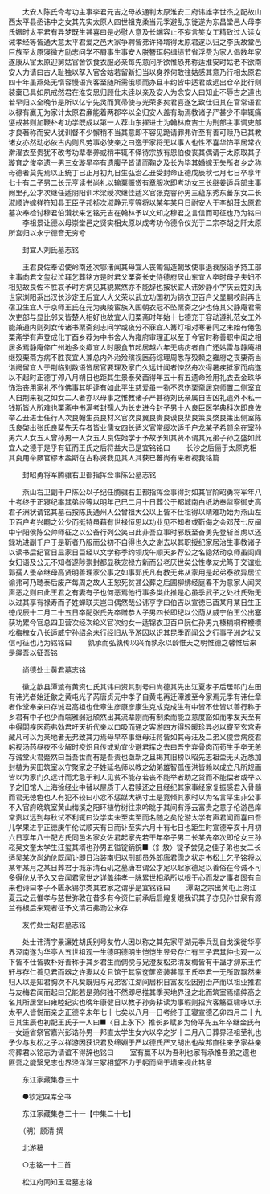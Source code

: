 <!-- { "loadSidebar": true } -->
　　太安人陈氏今考功主事李君元吉之母故通判太原淮安二府讳雄字世杰之配故山西太平县丞讳中之女其先实太原人四世祖克柔当元季避乱东徙遂为东昌堂邑人母李氏娠时太平君有异梦既生甚喜曰是必慰人意及长端容止不妄言笑女工精致过人读女诫孝经等皆通大意太平君爱之邑大家争聘皆弗许择壻得太原君遂以归之李氏故堂邑巨族至太原寖微方励志问学不屑事生事安人脱簪珥躬缉绩节省浮费为家人倡数年家遂康从宦太原迎舅姑官舍饮食衣服必亲每先意问所欲惟恐弗称适淮安时姑老不欲南安人力请曰古人耻独以孥入官舍姑若留新妇当以身养何敢往姑感其意乃行相太原君四十年虽燕处无惰容慢语宾客至随所需俄顷而办且丰约皆中适君或远出仓卒比行则装槖已具如夙戒然君在淮安思归顾仕未逹以亲及安人为念安人曰知止不辱古之道也若早归以全晩节是所以亿宁先灵而箕帚使与光荣多矣君喜遂乞致仕归其在官常语君以禄有赢无为家计太原君亷能着两郡卒以全归安人盖有助焉教诸子严甚少不率辄痛惩戒甚则加鞭朴考功学既成以第一人荐山东擢进士为翰林庶吉士为刑部主事调吏部才良著称而安人犹训督不少懈稍不当其意即不容见跪请罪弗许至有善可赎乃已其教诸女亦然动必依古内则凡劳事必使亲之曰逸于家将无以事人也性不喜华饰平居常衣澣濯衣至贵犹不改考功辈奉养或稍丰辄不怿待宗族有恩伯俊丧其偶请于太原取其子璇育之俊卒遗一男三女璇早卒有遗腹子皆请而鞠之及长为毕其婚嫁无失所者乡之称母德者莫先焉以正统丁已正月初九日生弘治乙丑受封命正德戊辰秋七月七日卒享年七十有二子男二长元亨读书尚礼以输粟赈贷有章服次即考功女三长继姜适兵部主事阙里孔公才次继任适阴阳训术梁绶次继佳适义官张克睿孙男三藴东秀东蕃东女二长淑顺许嫁祥符知县王臣子邦祯次淑静元亨等将以某年某月日祔安人于李胡荘太原君墓次奉检讨穆君伯灒状来乞铭元吉在翰林予以文知之穆君之言信而可征也乃为铭曰
　　李祖景让德以母崇堂邑之贤实相太原以成考功令德令仪光于二宗李胡之阡太原所宫归以永宁德音无穷兮

　　封宜人刘氏墓志铭

　　王君良佐奉诏使岭南还次鄂渚闻其母宜人丧匍匐造朝致使事退衰服诣予持工部主事向君文玺状泣拜乞葬铭方是时君父栗斋长史侍德府居山东宜人卒时母子夫妇不相见故良佐不胜哀予时方病见其貌累然亦不能辞也按状宜人讳妙静小字庆云姓刘氏世家浏阳系出汉长沙定王后宜人大父荣以武立功国初为锦衣卫百户父显嗣校尉再世宿卫生宜人于京师王氏在元为夷陵宦族入国朝衣冠不坠栗斋之少也侍其父静庵君需次吏部与显比邻又皆楚人相好也故宜人归栗斋时年始十七德充于容动遵礼范女工外能兼通内则列女传诸书栗斋刻志问学或夜分不寐宜人篝灯相对寒暑同之未始有倦色栗斋学有声登成化丁酉乡荐为中书舍人为雍府审理正以至于今官时称善职中闺之相居多焉静庵倅广州地多炎瘴宜人时服食节起居越六年无病疠者自广还姑雷与静庵相继殁栗斋方病不胜丧宜人兼总内外治殓殡视医药综理周悉存殁赖之雍府之丧栗斋当诣阙留宜人于荆临别数语皆居官要理及家门久远计闻者悚然舟次得暑疾抵家而病遂以不起时正德丁夘八月朔日也距其生景泰癸酉得年五十有五遗命殓用礼衣去金珠华饰治丧用家礼不作佛事其明逹有如此平生慈爱虽一物不忍伤栗斋居京师置二侧室宜人自荆来视之如女二人者亦以母事之惟教诸子严甚待刘氏亲属自吉凶礼遗外不私一钱斯皆人所难也栗斋中书满考封孺人为长史进今封子男十人良臣医学典科次即良佐举乙丑进士任行人次良翰生员良材义官次良翼良贵良谟良棐良策良棨良策出侧室陈氏良棨出张氏良棐先夭存者皆业儒女四长适义官常绶次适千户龙某子希颜余在室孙男六人女五人曾孙男一人女五人良佐始学于予故予知其贤不谓其兄弟子孙之盛如此宜人之德于是乎有征而王氏之后将益大已是宜铭铭曰
　　长沙之后俪于太原克相其良用举厥官樛木螽斯在古称贤我见其人其获已蕃尚有来者视我铭篇

　　封昭勇将军腾骧右卫都指挥佥事陈公墓志铭

　　燕山右卫副千户陈公以子纪任腾骧右卫都指挥佥事得封如其官阶昭勇将军年八十考终于正寝纪率其弟经等以明年己巳二月十日葬公于都城南白纸坊奉监察御史高君子洲状请铭其墓石按陈氏通州人公曾祖大公以上皆不仕祖得以靖难功始为燕山左卫百户考兴嗣之公少而挺特虽藉有世禄恒思以功业见不知者或靳侮之会邓茂七反闽中宁阳侯陈公帅师征之以公备行列公笑曰此非吾立事时邪既至奋勇先登斩首虏以还録功进副千户于是靳者乃服而公初不自得也久之谢去以其职授纪家居治生事教诸子以读书后纪官日显家日巨经以文学称季约领戊午顺天乡荐公之名隐然动京师虽闾阎女妇语及公无不知者遂陟崇封都显秩宠禄方新而公老厌世矣公性孝友尤笃于交谊妣郭孺人蚤卒继母高贤明善理家公事之如事郭氏凡有教无弗从家用是起弟泰欲异居泣谕弗可乃聴泰后废产每周之故人王恕死贫甚公葬之后圃柳绋经庭畧不为意家人闻哭声恶之则曰此王君之有妻有子也何恶焉他行事多类此推是心虽季武子之处杜氏殆无以过其享有禄寿而子姓蝉联夫岂曰偶然哉公讳亨字曰伯吉以宣徳已酉某月某日生正徳戊辰十二月二十五日卒配张氏先卒赠恭人子男四长即纪以公荫从威宁伯王公出塞获功累今官总四卫营次经次纶义官次约女一适锦衣卫百户阮仁孙男九榛楠桐梓楩槚松梅槐女八长适威宁孙绍余未行经旧从予游因以识其昆季而闻公之行事子洲之状又信可征也乃为铭铭曰
　　孰承而弘孰传以兴而孰永以龄惟天之明惟德之馨惟后来是绳吾以征吾铭

　　尚德处士黄君墓志铭

　　徽之歙县潭渡有黄资仁氏其讳曰资其别号曰尚德其先出江夏孝子后居祁门左田有讳光者始迁歙之黄屯光子芮唐贞元中孝子自黄屯再迁潭渡至今家焉元季有讳仕章者作堂奉亲曰存诚君高祖也仕章生彦康彦康生克成克成生有中皆不仕皆以善行称于乡君有中子也少而端雅弱冠颀然出其流辈刚而有制柔而能立意度豁如而孝友天至有中得閟疾医药弗効君吁天祈代亲以口吸而通之客游四方得轻暖珍异必以寄至玄宫寿藏凡可以为亲地者无弗致其力焉母早卒事继母汪蒋皆如其母汪及二弟义俊尝病疫君躬视汤药昼夜不少解时疫炽且传或劝宜少避君挥之去曰吾宁弃骨肉而茍生乎卒无恙存诚堂火君蹙然曰当吾世而有是吾责也亟新之且掲其旧榜以昭先志祖茔无乆近悉加封植为买田筑室以守聚家之子姓延名师以教之幼弟雄智孤侄洪皆赖以成立凡所规画皆以为家门久远计而尤急于利人见贫不能存若丧不能举者助之贷而不能偿者或举以予之旧馆人上海徐经业中替以屋质于人君赎还之且经纪其家事经家复振感君入骨髓而君无徳色也人有犯不较曰小忿不惩媒大祸寸土是竞倾其家时以为名言平生非公事不入官府晩筑室黄山梅溪之阳环植竹树往来吟眺于其间有浮云富贵之意子伦游邑庠常责以远到每秋试不利辄曰汝学实未至实至而名随之矣伦游太学有声君闻而喜曰吾儿学果进乎正徳庚午伦试顺天有日而讣至实六月十有七日也距生时宣德辛亥十月初六日享年八十配方氏同邑名家女佐君起家先若干年卒子男二长某先卒次即伦女三孙崧吴文奎太学生汪玺其壻也孙男五镒锭鈵鋺■〈釒敖〉锭予尝见之佳子弟也女二长适吴某次尚幼伦既闻讣即日治装南归以刑部员外郎唐君霈之状走书松上乞予铭将以某年某月之某日葬君于城东清石矶之墓唐君谓公才足以起家德足以善俗在今诚不可多得伦从予久又尝闻君家世之详盖纯孝一脉累世相承所以根于心而发之事者固有自来也诗曰孝子不匮永锡尔类其君家之谓乎是宜铭铭曰
　　潭湖之宗出黄屯上溯江夏云之云惟孝与慈世弥敦在昔多有今资仁前承后启煌复焜我识其子亦见孙甘泉有源兰有根后来观者征予文清石弗泐公永存

　　友竹处士胡君墓志铭

　　处士讳清字景濓姓胡氏别号友竹人因以称之其先家平湖元季兵乱自戈溪徙华亭界泾南遂为华亭人五世祖观一生德明德明生恺恺生昱号存仁有三子君其仲也观一以下皆不仕皆敦朴好善称于其乡君生而倜傥与兄澄友松弟清友梅皆有干蛊才泖东王竹轩与存仁善见君而器之许妻以女且馆于其家奁篚资装甚厚王氏卒君一无所取飘然来归人以是知君胸次不凡矣既归与兄弟客江湖间居积日富友松因别治产而以祖业推君与友梅君闻而起曰兄能若是弟何独不然即尽推其季买地界泾之北而筑室焉缙绅高之名其所居堂曰雍睦纪实也晩年康徤日以教子孙务耕读为事暇则招宾客觞豆啸咏以乐太平人皆悦而亲之正德辛未年七十七矣以八月一日考终于正寝宣德乙卯四月二十九日其生辰也初配王氏子一人曰■〈日上永下〉推长乡赋乡为倚平先五年卒继金氏有一女适省祭官嘉兴彭诰孙男一邦直太学生女六以卒之岁十二月八日葬界泾祖茔礼也予少与友松之子以祥游因获识君及缔婣于严以德氏严又胡出也故邦直往来予家益亲将葬君以铭志为请谊不得辞也铭曰
　　室有赢不以为吾利也家有承惟吾弟之遗也匪吾之能繄兄志也界泾洋洋三冢相望不力于躬而阋于墙来视此铭章

　　东江家藏集巻三十

　　●钦定四库全书

　　东江家藏集巻三十一【中集二十七】

　　（明）顾清 撰

　　北游稿

　　○志铭一十二首

　　松江府同知玉君墓志铭

